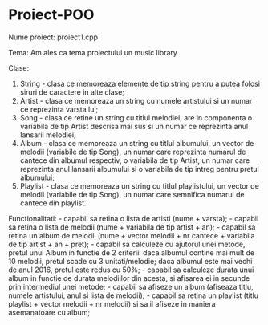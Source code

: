 # Proiect-POO
Nume proiect: proiect1.cpp

Tema: Am ales ca tema proiectului un music library

Clase: 
  1. String - clasa ce memoreaza elemente de tip string pentru a putea folosi siruri de caractere in alte clase;
  2. Artist - clasa ce memoreaza un string cu numele artistului si un numar ce reprezinta varsta lui;
  3. Song - clasa ce retine un string cu titlul melodiei, are in componenta o variabila de tip Artist descrisa mai sus si un numar ce reprezinta anul lansarii melodiei;
  4. Album - clasa ce memoreaza un string cu titlul albumului, un vector de melodii (variabile de tip Song), un numar care reprezinta numarul de cantece din albumul respectiv, o variabila de tip Artist, un numar care reprezinta anul lansarii albumului si o variabila de tip intreg pentru pretul albumului;
  5. Playlist - clasa ce memoreaza un string cu titlul playlistului, un vector de melodii (variabile de tip Song), un numar care semnifica numarul de cantece din playlist.
  
Functionalitati: - capabil sa retina o lista de artisti (nume + varsta);
                 - capabil sa retina o lista de melodii (nume + variabila de tip artist + an);
                 - capabil sa retina un album de melodii (nume + vector melodii + nr cantece + variabila de tip artist + an + pret);
                 - capabil sa calculeze cu ajutorul unei metode, pretul unui Album in functie de 2 criterii: daca albumul contine mai mult de 10 melodii, pretul scade cu 3 unitati/melodie; daca albumul este mai vechi de anul 2016, pretul este redus cu 50%;
                 - capabil sa calculeze durata unui album in functie de durata melodiilor din acesta, si afisarea ei in secunde prin intermediul unei metode;
                 - capabil sa afiseze un album (afiseaza titlu, numele artistului, anul si lista de melodii);
                 - capabil sa retina un playlist (titlu playlist + vector melodii + nr melodii) si sa il afiseze in maniera asemanatoare cu album;
                 
                 
